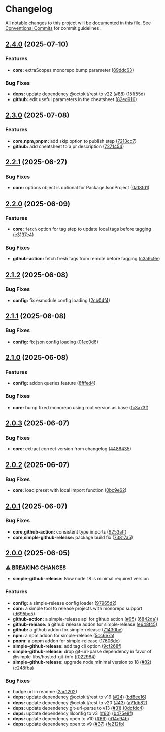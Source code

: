 # Changelog

All notable changes to this project will be documented in this file.
See [Conventional Commits](https://conventionalcommits.org) for commit guidelines.

## [2.4.0](https://github.com/TrigenSoftware/simple-release/compare/v2.3.0...v2.4.0) (2025-07-10)

### Features

* **core:** extraScopes monorepo bump parameter ([89ddc63](https://github.com/TrigenSoftware/simple-release/commit/89ddc63116b1aa9108a4e184756eb3332b03e175))

### Bug Fixes

* **deps:** update dependency @octokit/rest to v22 ([#88](https://github.com/TrigenSoftware/simple-release/issues/88)) ([15ff55d](https://github.com/TrigenSoftware/simple-release/commit/15ff55db921c778f91acb916cbe2357a0555a482))
* **github:** edit useful parameters in the cheatsheet ([82ed916](https://github.com/TrigenSoftware/simple-release/commit/82ed9161df454bd7a51132b49e663599b90b8041))

## [2.3.0](https://github.com/TrigenSoftware/simple-release/compare/v2.2.1...v2.3.0) (2025-07-08)

### Features

* **core,npm,pnpm:** add skip option to publish step ([7213cc7](https://github.com/TrigenSoftware/simple-release/commit/7213cc76d27d9ee276b072132d5786109df94dd9))
* **github:** add cheatsheet to a pr description ([7271454](https://github.com/TrigenSoftware/simple-release/commit/727145421f37bd98b74e5a632348ccc0de89862d))

## [2.2.1](https://github.com/TrigenSoftware/simple-release/compare/v2.2.0...v2.2.1) (2025-06-27)

### Bug Fixes

* **core:** options object is optional for PackageJsonProject ([0a18fd1](https://github.com/TrigenSoftware/simple-release/commit/0a18fd1f681477e069a0b4fef40090a140438d7f))

## [2.2.0](https://github.com/TrigenSoftware/simple-release/compare/v2.1.2...v2.2.0) (2025-06-09)

### Features

* **core:** `fetch` option for tag step to update local tags before tagging ([e3137e4](https://github.com/TrigenSoftware/simple-release/commit/e3137e439e313661e52dabfba38497c2b274a642))

### Bug Fixes

* **github-action:** fetch fresh tags from remote before tagging ([c3a9c9e](https://github.com/TrigenSoftware/simple-release/commit/c3a9c9e6a5b54c4fdc5fd0c55498ce0cea847c7e))

## [2.1.2](https://github.com/TrigenSoftware/simple-release/compare/v2.1.1...v2.1.2) (2025-06-08)

### Bug Fixes

* **config:** fix esmodule config loading ([2cb04f4](https://github.com/TrigenSoftware/simple-release/commit/2cb04f42696dfc5837f863e927f8531c9dd9dd90))

## [2.1.1](https://github.com/TrigenSoftware/simple-release/compare/v2.1.0...v2.1.1) (2025-06-08)

### Bug Fixes

* **config:** fix json config loading ([01ec0d6](https://github.com/TrigenSoftware/simple-release/commit/01ec0d682fd0fab8bb850bf9cd8dd9c14930d29f))

## [2.1.0](https://github.com/TrigenSoftware/simple-release/compare/v2.0.3...v2.1.0) (2025-06-08)

### Features

* **config:** addon queries feature ([8fffed4](https://github.com/TrigenSoftware/simple-release/commit/8fffed439e1b527491d8db0c2b178dff44f02a3a))

### Bug Fixes

* **core:** bump fixed monorepo using root version as base ([fc3a73f](https://github.com/TrigenSoftware/simple-release/commit/fc3a73fa1a89bcdb0c1e7ae81361ebc0c5067d91))

## [2.0.3](https://github.com/TrigenSoftware/simple-release/compare/v2.0.2...v2.0.3) (2025-06-07)

### Bug Fixes

* **core:** extract correct version from changelog ([4486435](https://github.com/TrigenSoftware/simple-release/commit/44864354dcf9522782c40a21ab19874a00265e9d))

## [2.0.2](https://github.com/TrigenSoftware/simple-release/compare/v2.0.1...v2.0.2) (2025-06-07)

### Bug Fixes

* **core:** load preset with local import function ([0bc9e62](https://github.com/TrigenSoftware/simple-release/commit/0bc9e62aa2386446760a7d4790765ce0ce4d2096))

## [2.0.1](https://github.com/TrigenSoftware/simple-release/compare/v2.0.0...v2.0.1) (2025-06-07)

### Bug Fixes

* **core,github-action:** consistent type imports ([9253aff](https://github.com/TrigenSoftware/simple-release/commit/9253aff53c9a232661d694f13728217d003fec25))
* **core,simple-github-release:** package build fix ([73817a5](https://github.com/TrigenSoftware/simple-release/commit/73817a5d03ffdae1fbaae38faed18f32f1fbbefd))

## [2.0.0](https://github.com/TrigenSoftware/simple-release/compare/v1.0.0...v2.0.0) (2025-06-05)

### ⚠ BREAKING CHANGES

* **simple-github-release:** Now node 18 is minimal required version

### Features

* **config:** a simple-release config loader ([97965d2](https://github.com/TrigenSoftware/simple-release/commit/97965d29ab28d40836cf5ef3d5e4e04f908e7037))
* **core:** a simple tool to release projects with monorepo support ([d695be5](https://github.com/TrigenSoftware/simple-release/commit/d695be51e9e0fdf12acfb86a8d0cefe802012271))
* **github-action:** a simple-release api for github action ([#95](https://github.com/TrigenSoftware/simple-release/issues/95)) ([6842da1](https://github.com/TrigenSoftware/simple-release/commit/6842da1a008f9bd921046c1aadf24e3f45eb3a51))
* **github-release:** a github release addon for simple-release ([e648f45](https://github.com/TrigenSoftware/simple-release/commit/e648f45ce2005b2ec90824217951d5f7d152976f))
* **github:** a github addon for simple-release ([71430be](https://github.com/TrigenSoftware/simple-release/commit/71430be20ab9aa680f89d4d36b6dec7f76df4a82))
* **npm:** a npm addon for simple-release ([5cc6e7a](https://github.com/TrigenSoftware/simple-release/commit/5cc6e7a94687f480a315becd8d1d3fd10e8ec08a))
* **pnpm:** a pnpm addon for simple-release ([17606de](https://github.com/TrigenSoftware/simple-release/commit/17606de0172cccac9d5227036c8594284a59f102))
* **simple-github-release:** add tag cli option ([9cf268f](https://github.com/TrigenSoftware/simple-release/commit/9cf268f22fe8a68055be213b211d8268ce69a3f3))
* **simple-github-release:** drop git-url-parse dependency in favor of @simple-libs/hosted-git-info ([f022984](https://github.com/TrigenSoftware/simple-release/commit/f02298413e0b9c084a6d3579bc474a7364dda5cc))
* **simple-github-release:** upgrade node minimal version to 18 ([#82](https://github.com/TrigenSoftware/simple-release/issues/82)) ([c248fba](https://github.com/TrigenSoftware/simple-release/commit/c248fba43f1d5fe6a296711af88bcf4370a7fc3e))

### Bug Fixes

* badge url in readme ([2ac1202](https://github.com/TrigenSoftware/simple-release/commit/2ac12021d4d90e67133841645321525ef6a3716d))
* **deps:** update dependency @octokit/rest to v19 ([#24](https://github.com/TrigenSoftware/simple-release/issues/24)) ([bd8ee16](https://github.com/TrigenSoftware/simple-release/commit/bd8ee168cd9f978a4489d858f44e736eeef9d024))
* **deps:** update dependency @octokit/rest to v20 ([#43](https://github.com/TrigenSoftware/simple-release/issues/43)) ([a71db82](https://github.com/TrigenSoftware/simple-release/commit/a71db82a2fe70163b0e992a3c38769ca09129c34))
* **deps:** update dependency git-url-parse to v13 ([#31](https://github.com/TrigenSoftware/simple-release/issues/31)) ([0dcfdc4](https://github.com/TrigenSoftware/simple-release/commit/0dcfdc43b3b41328c80e413c40b6eccff03216e8))
* **deps:** update dependency lilconfig to v3 ([#60](https://github.com/TrigenSoftware/simple-release/issues/60)) ([b475e8f](https://github.com/TrigenSoftware/simple-release/commit/b475e8f9d9ae439c07c48248e7ae891e609436ca))
* **deps:** update dependency open to v10 ([#66](https://github.com/TrigenSoftware/simple-release/issues/66)) ([d14c94b](https://github.com/TrigenSoftware/simple-release/commit/d14c94b464ec50c4b31b6cdf3b1a45fcb399da73))
* **deps:** update dependency open to v9 ([#37](https://github.com/TrigenSoftware/simple-release/issues/37)) ([fe212fb](https://github.com/TrigenSoftware/simple-release/commit/fe212fb4ff0179455959d84ccccdc828e778f61b))
